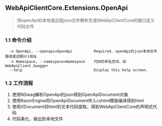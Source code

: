 ## WebApiClientCore.Extensions.OpenApi
 
> 将openApi的本地或远程json文件解析生成WebApiClientCore的接口定义代码文件

### 1.1 命令介绍
```
  -o OpenApi, --openapi=OpenApi          Required. openApi的json本地文件路径或远程Uri地址
  -n Namespace, --namespace=Namespace    代码的命名空间，如WebApiClient.Swagger
  --help                                 Display this help screen.
```
### 1.2 工作流程
1. 使用NSwag解析OpenApi的json得到OpenApiDocument对象
2. 使用RazorEngine将OpenApiDocument传入cshtml模板编译得到html
3. 使用XDocument将html的文本代码提取，得到WebApiClientCore的声明式代码
4. 代码美化，输出到本地文件
